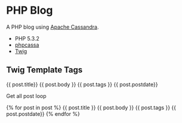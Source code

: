 PHP Blog
========
A PHP blog using [Apache Cassandra](http://cassandra.apache.org).

* PHP 5.3.2
* [phpcassa](https://github.com/thobbs/phpcassa)
* [Twig](http://www.twig-project.org/) 


Twig Template Tags
------------------------------

{{ post.title}}
{{ post.body }} 
{{ post.tags }}
{{ post.postdate}}

Get all post loop

{% for post in post %}
{{ post.title }} 
{{ post.body }}
{{ post.tags }}
{{ post.postdate}}
{% endfor %}

